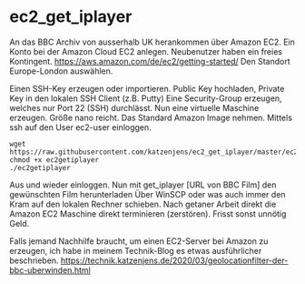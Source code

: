 # ec2_get_iplayer

An das BBC Archiv von ausserhalb UK herankommen über Amazon EC2.
Ein Konto bei der Amazon Cloud EC2 anlegen. Neubenutzer haben ein freies Kontingent.
https://aws.amazon.com/de/ec2/getting-started/
Den Standort Europe-London auswählen.

Einen SSH-Key erzeugen oder importieren. Public Key hochladen, Private Key in den lokalen SSH Client (z.B. Putty)
Eine Security-Group erzeugen, welches nur Port 22 (SSH) durchlässt.
Nun eine virtuelle Maschine erzeugen. Größe nano reicht. Das Standard Amazon Image nehmen.
Mittels ssh auf den User ec2-user einloggen.
````
wget https://raw.githubusercontent.com/katzenjens/ec2_get_iplayer/master/ec2getiplayer
chmod +x ec2getiplayer
./ec2getiplayer
````
Aus und wieder einloggen.
Nun mit
get_iplayer [URL von BBC Film] 
den gewünschten Film herunterladen
Über WinSCP oder was auch immer den Kram auf den lokalen Rechner schieben.
Nach getaner Arbeit direkt die Amazon EC2 Maschine direkt terminieren (zerstören). Frisst sonst unnötig Geld.

Falls jemand Nachhilfe braucht, um einen EC2-Server bei Amazon zu erzeugen, ich habe in meinem Technik-Blog es etwas ausführlicher beschrieben. https://technik.katzenjens.de/2020/03/geolocationfilter-der-bbc-uberwinden.html
